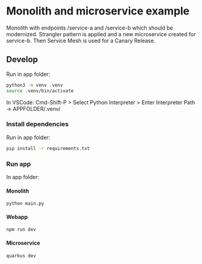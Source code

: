 # Monolith and microservice example

Monolith with endpoints /service-a and /service-b which should be modernized. Strangler pattern is applied and a new microservice created for service-b. Then Service Mesh is used for a Canary Release.

## Develop

Run in app folder:

```bash
python3 -m venv .venv
source .venv/bin/activate
```

In VSCode: Cmd-Shift-P > Select Python Interpreter > Enter Interpreter Path -> APPFOLDER/.venv/

### Install dependencies

Run in app folder:

```bash
pip install -r requirements.txt
```

### Run app

In app folder:

#### Monolith
`python main.py`

#### Webapp

`npm run dev`

#### Microservice

`quarkus dev`